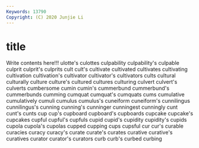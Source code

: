 ```yaml
---
Keywords: 13790
Copyright: (C) 2020 Junjie Li
---
```


# title

Write contents here!!!
ulotte's 
culottes
culpability 
culpability's 
culpable 
culprit 
culprit's 
culprits 
cult 
cult's 
cultivate 
cultivated
cultivates 
cultivating 
cultivation 
cultivation's 
cultivator 
cultivator's 
cultivators 
cults 
cultural 
culturally
culture 
culture's 
cultured 
cultures 
culturing 
culvert 
culvert's 
culverts 
cumbersome 
cumin
cumin's 
cummerbund 
cummerbund's 
cummerbunds 
cumming 
cumquat 
cumquat's 
cumquats 
cums 
cumulative
cumulatively 
cumuli 
cumulus 
cumulus's 
cuneiform 
cuneiform's 
cunnilingus 
cunnilingus's 
cunning 
cunning's
cunninger 
cunningest 
cunningly 
cunt 
cunt's 
cunts 
cup 
cup's 
cupboard 
cupboard's
cupboards 
cupcake 
cupcake's 
cupcakes 
cupful 
cupful's 
cupfuls 
cupid 
cupid's 
cupidity
cupidity's 
cupids 
cupola 
cupola's 
cupolas 
cupped 
cupping 
cups 
cupsful 
cur
cur's 
curable 
curacies 
curacy 
curacy's 
curate 
curate's 
curates 
curative 
curative's
curatives 
curator 
curator's 
curators 
curb 
curb's 
curbed 
curbing 
